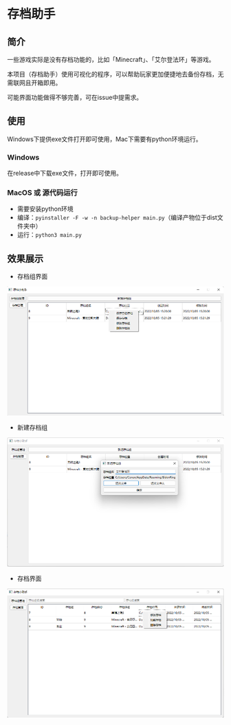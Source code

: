 # 存档助手

## 简介

一些游戏实际是没有存档功能的，比如「Minecraft」、「艾尔登法环」等游戏。

本项目（存档助手）使用可视化的程序，可以帮助玩家更加便捷地去备份存档，无需联网且开箱即用。

可能界面功能做得不够完善，可在issue中提需求。

## 使用

Windows下提供exe文件打开即可使用，Mac下需要有python环境运行。

### Windows

在release中下载exe文件，打开即可使用。

### MacOS 或 源代码运行

- 需要安装python环境
- 编译：`pyinstaller -F -w -n backup-helper main.py`（编译产物位于dist文件夹中）
- 运行：`python3 main.py`

## 效果展示

- 存档组界面

![](doc/屏幕截图-存档组.png)

- 新建存档组

![](doc/屏幕截图-新建存档组.png)

- 存档界面

![](doc/屏幕截图-存档.png)
